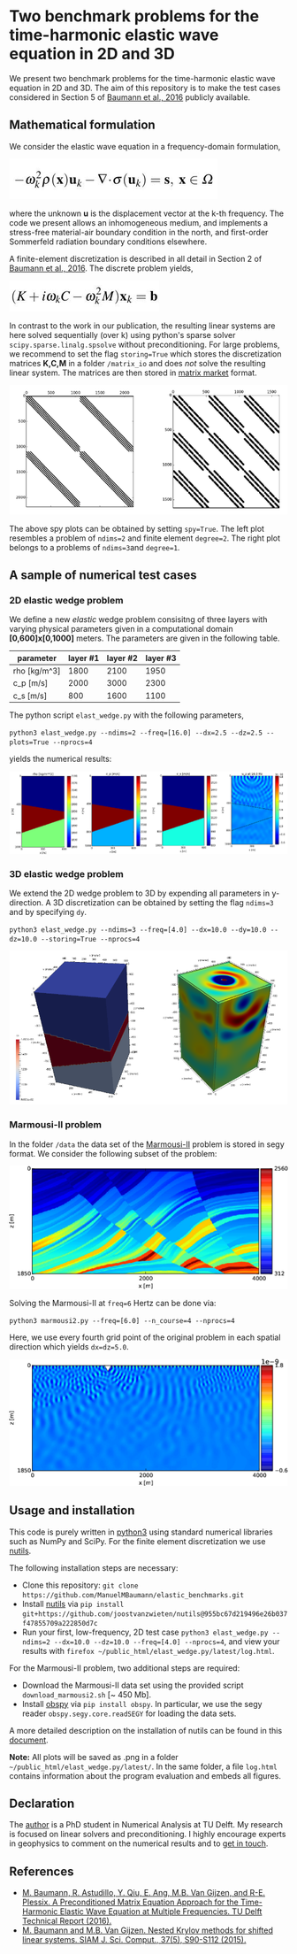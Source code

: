 # Two benchmark problems for the time-harmonic elastic wave equation in 2D and 3D

We present two benchmark problems for the time-harmonic elastic wave equation in 2D and 3D. The aim of this repository is to make the test cases considered in Section 5 of [Baumann et al., 2016](http://www.ewi.tudelft.nl/en/the-faculty/departments/applied-mathematics/reports/) publicly available.   

## Mathematical formulation

We consider the elastic wave equation in a frequency-domain formulation,

![elastic wave eqn](/figs/main_eqn.jpg)

where the unknown **u** is the displacement vector at the k-th frequency. The code we present allows an inhomogeneous medium, and implements a stress-free material-air boundary condition in the north, and first-order Sommerfeld radiation boundary conditions elsewhere.

A finite-element discretization is described in all detail in Section 2 of [Baumann et al., 2016](http://www.ewi.tudelft.nl/en/the-faculty/departments/applied-mathematics/reports/). The discrete problem yields,

![Alt text](/figs/discr_eqn.jpg)

In contrast to the work in our publication, the resulting linear systems are here solved sequentially (over k) using python's sparse solver `scipy.sparse.linalg.spsolve` without preconditioning. For large problems, we recommend to set the flag `storing=True` which stores the discretization matrices **K,C,M** in a folder `/matrix_io` and does *not* solve the resulting linear system. The matrices are then stored in [matrix market](http://math.nist.gov/MatrixMarket/) format.

![Alt text](/figs/spy_plot.png)

The above spy plots can be obtained by setting `spy=True`. The left plot resembles a problem of `ndims=2` and finite element `degree=2`. The right plot belongs to a problems of `ndims=3`and `degree=1`. 

## A sample of numerical test cases

### 2D elastic wedge problem
We define a new *elastic* wedge problem consisitng of three layers with varying physical parameters given in a computational domain **[0,600]x[0,1000]** meters. The parameters are given in the following table.

|parameter    | layer #1 | layer #2 | layer #3 | 
|-------------|----------|----------|----------|
|rho [kg/m^3] | 1800     | 2100     | 1950     |
|c_p [m/s]    | 2000     | 3000     | 2300     |
|c_s [m/s]    | 800      | 1600     | 1100     |

The python script `elast_wedge.py` with the following parameters,

`python3 elast_wedge.py --ndims=2 --freq=[16.0] --dx=2.5 --dz=2.5 --plots=True --nprocs=4`

yields the numerical results:

![Alt text](/figs/wedge_2d_plots.png)

### 3D elastic wedge problem
We extend the 2D wedge problem to 3D by expending all parameters in y-direction. A 3D discretization can be obtained by setting the flag `ndims=3` and by specifying `dy`.

`python3 elast_wedge.py --ndims=3 --freq=[4.0] --dx=10.0 --dy=10.0 --dz=10.0 --storing=True --nprocs=4`

![Alt text](/figs/wedge_3d_plots.png)

### Marmousi-II problem
In the folder `/data` the data set of the [Marmousi-II](https://www.google.nl/url?sa=t&rct=j&q=&esrc=s&source=web&cd=4&ved=0ahUKEwiw2OqZlofOAhUUM8AKHdzNAcoQFggvMAM&url=http%3A%2F%2Fmcee.ou.edu%2Faaspi%2Fpublications%2F2006%2Fmartin_etal_TLE2006.pdf&usg=AFQjCNFIhgpermjt0pQo7m51uuHtnWrqIg&sig2=hQNDPOGvwUyhq85xi0nH_g&cad=rja) problem is stored in segy format. We consider the following subset of the problem:

![Alt text](/figs/marm2_cs.png)

Solving the Marmousi-II at `freq=6` Hertz can be done via:

`python3 marmousi2.py --freq=[6.0] --n_course=4 --nprocs=4`

Here, we use every fourth grid point of the original problem in each spatial direction which yields `dx=dz=5.0`.

![Alt text](/figs/marm2_f6.png)

## Usage and installation

This code is purely written in [python3](https://www.python.org/download/releases/3.0/) using standard numerical libraries such as NumPy and SciPy. For the finite element discretization we use [nutils](http://www.nutils.org/).

The following installation steps are necessary:

* Clone this repository: `git clone https://github.com/ManuelMBaumann/elastic_benchmarks.git`
* Install [nutils](http://www.nutils.org/) via `pip install git+https://github.com/joostvanzwieten/nutils@955bc67d219496e26b037f47855709a222850d7c`
* Run your first, low-frequency, 2D test case `python3 elast_wedge.py --ndims=2 --dx=10.0 --dz=10.0 --freq=[4.0] --nprocs=4`, and view your results with `firefox ~/public_html/elast_wedge.py/latest/log.html`.

For the Marmousi-II problem, two additional steps are required:

* Download the Marmousi-II data set using the provided script `download_marmousi2.sh` [~ 450 Mb].
* Install [obspy](https://github.com/obspy/obspy/wiki) via `pip install obspy`. In particular, we use the segy reader `obspy.segy.core.readSEGY` for loading the data sets.


A more detailed description on the installation of nutils can be found in this [document](http://joostvanzwieten.github.io/nutils-by-example/).

**Note:** All plots will be saved as .png in a folder `~/public_html/elast_wedge.py/latest/`. In the same folder, a file `log.html` contains information about the program evaluation and embeds all figures.

## Declaration

The [author](http://www.manuelbaumann.de) is a PhD student in Numerical Analysis at TU Delft. My research is focused on linear solvers and preconditioning. I highly encourage experts in geophysics to comment on the numerical results and to [get in touch](mailto:m.m.baumann@tudelft.nl).

## References

* [M. Baumann, R. Astudillo, Y. Qiu, E. Ang, M.B. Van Gijzen, and R-E. Plessix. A Preconditioned Matrix Equation Approach for the Time-Harmonic Elastic Wave Equation at Multiple Frequencies. TU Delft Technical Report (2016).](http://www.ewi.tudelft.nl/en/the-faculty/departments/applied-mathematics/reports/)
* [M. Baumann and M.B. Van Gijzen. Nested Krylov methods for shifted linear systems. SIAM J. Sci. Comput., 37(5), S90-S112 (2015).](http://epubs.siam.org/doi/abs/10.1137/140979927)